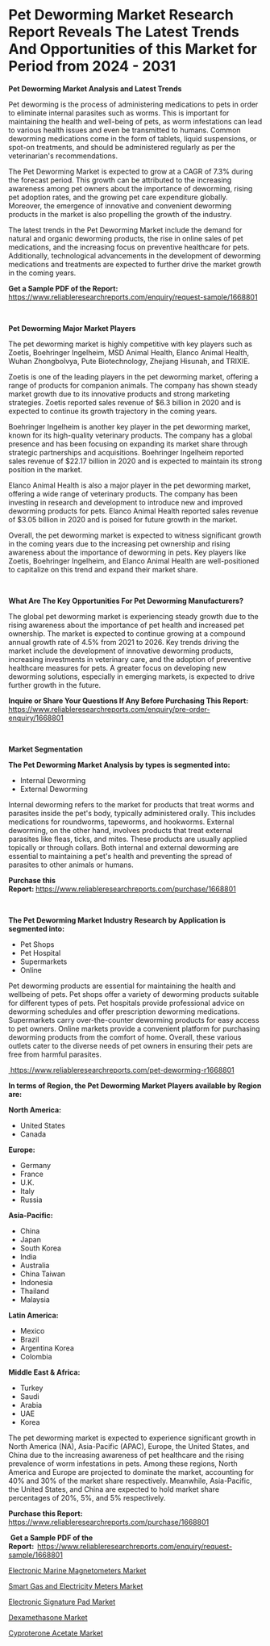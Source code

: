 <p><h1>Pet Deworming Market Research Report Reveals The Latest Trends And Opportunities of this Market for Period from 2024 - 2031</h1></p><p><strong>Pet Deworming Market Analysis and Latest Trends</strong></p>
<p><p>Pet deworming is the process of administering medications to pets in order to eliminate internal parasites such as worms. This is important for maintaining the health and well-being of pets, as worm infestations can lead to various health issues and even be transmitted to humans. Common deworming medications come in the form of tablets, liquid suspensions, or spot-on treatments, and should be administered regularly as per the veterinarian's recommendations.</p><p>The Pet Deworming Market is expected to grow at a CAGR of 7.3% during the forecast period. This growth can be attributed to the increasing awareness among pet owners about the importance of deworming, rising pet adoption rates, and the growing pet care expenditure globally. Moreover, the emergence of innovative and convenient deworming products in the market is also propelling the growth of the industry.</p><p>The latest trends in the Pet Deworming Market include the demand for natural and organic deworming products, the rise in online sales of pet medications, and the increasing focus on preventive healthcare for pets. Additionally, technological advancements in the development of deworming medications and treatments are expected to further drive the market growth in the coming years.</p></p>
<p><strong>Get a Sample PDF of the Report:&nbsp;</strong> <a href="https://www.reliableresearchreports.com/enquiry/request-sample/1668801">https://www.reliableresearchreports.com/enquiry/request-sample/1668801</a></p>
<p>&nbsp;</p>
<p><strong>Pet Deworming Major Market Players</strong></p>
<p><p>The pet deworming market is highly competitive with key players such as Zoetis, Boehringer Ingelheim, MSD Animal Health, Elanco Animal Health, Wuhan Zhongbolvya, Pute Biotechnology, Zhejiang Hisunah, and TRIXIE. </p><p>Zoetis is one of the leading players in the pet deworming market, offering a range of products for companion animals. The company has shown steady market growth due to its innovative products and strong marketing strategies. Zoetis reported sales revenue of $6.3 billion in 2020 and is expected to continue its growth trajectory in the coming years.</p><p>Boehringer Ingelheim is another key player in the pet deworming market, known for its high-quality veterinary products. The company has a global presence and has been focusing on expanding its market share through strategic partnerships and acquisitions. Boehringer Ingelheim reported sales revenue of $22.17 billion in 2020 and is expected to maintain its strong position in the market.</p><p>Elanco Animal Health is also a major player in the pet deworming market, offering a wide range of veterinary products. The company has been investing in research and development to introduce new and improved deworming products for pets. Elanco Animal Health reported sales revenue of $3.05 billion in 2020 and is poised for future growth in the market.</p><p>Overall, the pet deworming market is expected to witness significant growth in the coming years due to the increasing pet ownership and rising awareness about the importance of deworming in pets. Key players like Zoetis, Boehringer Ingelheim, and Elanco Animal Health are well-positioned to capitalize on this trend and expand their market share.</p></p>
<p>&nbsp;</p>
<p><strong>What Are The Key Opportunities For Pet Deworming Manufacturers?</strong></p>
<p><p>The global pet deworming market is experiencing steady growth due to the rising awareness about the importance of pet health and increased pet ownership. The market is expected to continue growing at a compound annual growth rate of 4.5% from 2021 to 2026. Key trends driving the market include the development of innovative deworming products, increasing investments in veterinary care, and the adoption of preventive healthcare measures for pets. A greater focus on developing new deworming solutions, especially in emerging markets, is expected to drive further growth in the future.</p></p>
<p><strong>Inquire or Share Your Questions If Any Before Purchasing This Report:</strong> <a href="https://www.reliableresearchreports.com/enquiry/pre-order-enquiry/1668801">https://www.reliableresearchreports.com/enquiry/pre-order-enquiry/1668801</a></p>
<p>&nbsp;</p>
<p><strong>Market Segmentation</strong></p>
<p><strong>The Pet Deworming Market Analysis by types is segmented into:</strong></p>
<p><ul><li>Internal Deworming</li><li>External Deworming</li></ul></p>
<p><p>Internal deworming refers to the market for products that treat worms and parasites inside the pet's body, typically administered orally. This includes medications for roundworms, tapeworms, and hookworms. External deworming, on the other hand, involves products that treat external parasites like fleas, ticks, and mites. These products are usually applied topically or through collars. Both internal and external deworming are essential to maintaining a pet's health and preventing the spread of parasites to other animals or humans.</p></p>
<p><strong>Purchase this Report:&nbsp;</strong><a href="https://www.reliableresearchreports.com/purchase/1668801">https://www.reliableresearchreports.com/purchase/1668801</a></p>
<p>&nbsp;</p>
<p><strong>The Pet Deworming Market Industry Research by Application is segmented into:</strong></p>
<p><ul><li>Pet Shops</li><li>Pet Hospital</li><li>Supermarkets</li><li>Online</li></ul></p>
<p><p>Pet deworming products are essential for maintaining the health and wellbeing of pets. Pet shops offer a variety of deworming products suitable for different types of pets. Pet hospitals provide professional advice on deworming schedules and offer prescription deworming medications. Supermarkets carry over-the-counter deworming products for easy access to pet owners. Online markets provide a convenient platform for purchasing deworming products from the comfort of home. Overall, these various outlets cater to the diverse needs of pet owners in ensuring their pets are free from harmful parasites.</p></p>
<p><a href="https://www.reliableresearchreports.com/pet-deworming-r1668801">&nbsp;https://www.reliableresearchreports.com/pet-deworming-r1668801</a></p>
<p><strong>In terms of Region, the Pet Deworming Market Players available by Region are:</strong></p>
<p>
    <p> <strong> North America: </strong>
        <ul>
            <li>United States</li>
            <li>Canada</li>
        </ul>
        </p> 
    <p> <strong> Europe: </strong>
        <ul>
            <li>Germany</li>
            <li>France</li>
            <li>U.K.</li>
            <li>Italy</li>
            <li>Russia</li>
        </ul>
        </p> 
    <p> <strong> Asia-Pacific: </strong>
        <ul>
            <li>China</li>
            <li>Japan</li>
            <li>South Korea</li>
            <li>India</li>
            <li>Australia</li>
            <li>China Taiwan</li>
            <li>Indonesia</li>
            <li>Thailand</li>
            <li>Malaysia</li>
        </ul>
        </p> 
    <p> <strong> Latin America: </strong>
        <ul>
            <li>Mexico</li>
            <li>Brazil</li>
            <li>Argentina Korea</li>
            <li>Colombia</li>
        </ul>
        </p> 
    <p> <strong> Middle East & Africa: </strong>
        <ul>
            <li>Turkey</li>
            <li>Saudi</li>
            <li>Arabia</li>
            <li>UAE</li>
            <li>Korea</li>
        </ul>
    </p>
    </p>
<p><p>The pet deworming market is expected to experience significant growth in North America (NA), Asia-Pacific (APAC), Europe, the United States, and China due to the increasing awareness of pet healthcare and the rising prevalence of worm infestations in pets. Among these regions, North America and Europe are projected to dominate the market, accounting for 40% and 30% of the market share respectively. Meanwhile, Asia-Pacific, the United States, and China are expected to hold market share percentages of 20%, 5%, and 5% respectively.</p></p>
<p><strong>Purchase this Report: </strong><a href="https://www.reliableresearchreports.com/purchase/1668801">https://www.reliableresearchreports.com/purchase/1668801</a></p>
<p>&nbsp;<strong>Get a Sample PDF of the Report:&nbsp;&nbsp;</strong><a href="https://www.reliableresearchreports.com/enquiry/request-sample/1668801">https://www.reliableresearchreports.com/enquiry/request-sample/1668801</a></p>
<p><strong></strong></p>
<p><p><a href="https://www.linkedin.com/pulse/insights-electronic-marine-magnetometers-market-share-competitive-zcmlf?trackingId=GSVQ9JpqSQ%2Bjgf9NTCCOmw%3D%3D">Electronic Marine Magnetometers Market</a></p><p><a href="https://medium.com/@codystark63/smart-gas-and-electricity-meters-market-research-report-includes-analysis-on-market-size-share-and-bdb40fab3a50">Smart Gas and Electricity Meters Market</a></p><p><a href="https://medium.com/@diegomoen/electronic-signature-pad-market-global-market-insights-and-sales-trends-2024-to-2031-de4857e42bc6">Electronic Signature Pad Market</a></p><p><a href="https://github.com/VincentButlerjXXf/Market-Research-Report-List-1/blob/main/dexamethasone-market.md">Dexamethasone Market</a></p><p><a href="https://github.com/BurtonGALEN/Market-Research-Report-List-1/blob/main/cyproterone-acetate-market.md">Cyproterone Acetate Market</a></p></p>